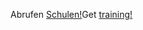 <span data-ttu-id="515e3-101">Abrufen [Schulen!](https://docs.microsoft.com/en-us/dynamics365/get-started/training/)</span><span class="sxs-lookup"><span data-stu-id="515e3-101">Get [training!](https://docs.microsoft.com/en-us/dynamics365/get-started/training/)</span></span>
